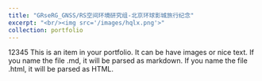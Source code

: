 ```yaml
---
title: "GRseRG_GNSS/RS空间环境研究组-北京环球影城旅行纪念"
excerpt: "<br/><img src='/images/hqlx.png'>"
collection: portfolio
---
```

12345
This is an item in your portfolio. It can be have images or nice text. If you name the file .md, it will be parsed as markdown. If you name the file .html, it will be parsed as HTML. 
